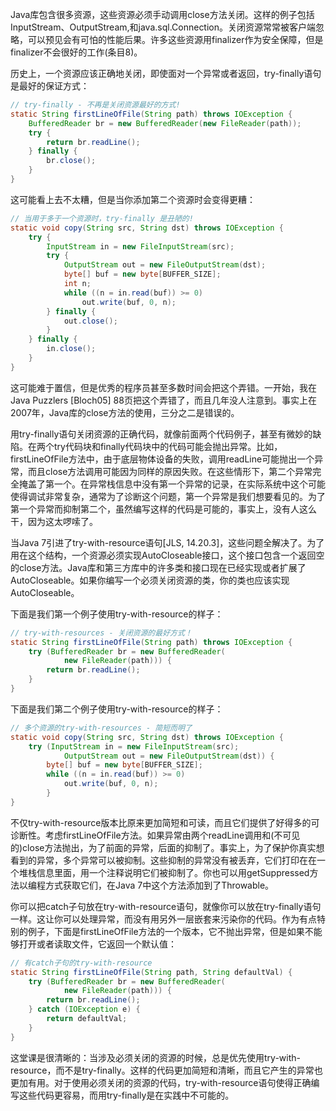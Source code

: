 Java库包含很多资源，这些资源必须手动调用close方法关闭。这样的例子包括InputStream、OutputStream,和java.sql.Connection。关闭资源常常被客户端忽略，可以预见会有可怕的性能后果。许多这些资源用finalizer作为安全保障，但是finalizer不会很好的工作(条目8)。

历史上，一个资源应该正确地关闭，即使面对一个异常或者返回，try-finally语句是最好的保证方式：
```java
// try-finally - 不再是关闭资源最好的方式!
static String firstLineOfFile(String path) throws IOException { 
	BufferedReader br = new BufferedReader(new FileReader(path)); 
	try { 
		return br.readLine(); 
	} finally { 
		br.close(); 
	} 
}
```
这可能看上去不太糟，但是当你添加第二个资源时会变得更糟：
```java
// 当用于多于一个资源时，try-finally 是丑陋的! 
static void copy(String src, String dst) throws IOException { 		
	try { 
		InputStream in = new FileInputStream(src); 
		try { 
			OutputStream out = new FileOutputStream(dst); 
			byte[] buf = new byte[BUFFER_SIZE]; 
			int n; 
			while ((n = in.read(buf)) >= 0) 
				out.write(buf, 0, n); 
		} finally { 
			out.close(); 
		} 
	} finally { 
		in.close(); 
	}
}
```
这可能难于置信，但是优秀的程序员甚至多数时间会把这个弄错。一开始，我在Java Puzzlers [Bloch05] 88页把这个弄错了，而且几年没人注意到。事实上在2007年，Java库的close方法的使用，三分之二是错误的。

用try-finally语句关闭资源的正确代码，就像前面两个代码例子，甚至有微妙的缺陷。在两个try代码块和finally代码块中的代码可能会抛出异常。比如，firstLineOfFile方法中，由于底层物体设备的失败，调用readLine可能抛出一个异常，而且close方法调用可能因为同样的原因失败。在这些情形下，第二个异常完全掩盖了第一个。在异常栈信息中没有第一个异常的记录，在实际系统中这个可能使得调试非常复杂，通常为了诊断这个问题，第一个异常是我们想要看见的。为了第一个异常而抑制第二个，虽然编写这样的代码是可能的，事实上，没有人这么干，因为这太啰嗦了。

当Java 7引进了try-with-resource语句[JLS, 14.20.3]，这些问题全解决了。为了用在这个结构，一个资源必须实现AutoCloseable接口，这个接口包含一个返回空的close方法。Java库和第三方库中的许多类和接口现在已经实现或者扩展了AutoCloseable。如果你编写一个必须关闭资源的类，你的类也应该实现AutoCloseable。

下面是我们第一个例子使用try-with-resource的样子：
```java
// try-with-resources - 关闭资源的最好方式！
static String firstLineOfFile(String path) throws IOException {
	try (BufferedReader br = new BufferedReader( 
			new FileReader(path))) {
		return br.readLine();
	} 
}
```
下面是我们第二个例子使用try-with-resource的样子：
```java
// 多个资源的try-with-resources - 简短而明了
static void copy(String src, String dst) throws IOException { 
	try (InputStream in = new FileInputStream(src);
			OutputStream out = new FileOutputStream(dst)) { 
		byte[] buf = new byte[BUFFER_SIZE]; 
		while ((n = in.read(buf)) >= 0) 
			out.write(buf, 0, n); 
		}
}
```
不仅try-with-resource版本比原来更加简短和可读，而且它们提供了好得多的可诊断性。考虑firstLineOfFile方法。如果异常由两个readLine调用和(不可见的)close方法抛出，为了前面的异常，后面的抑制了。事实上，为了保护你真实想看到的异常，多个异常可以被抑制。这些抑制的异常没有被丢弃，它们打印在在一个堆栈信息里面，用一个注释说明它们被抑制了。你也可以用getSuppressed方法以编程方式获取它们，在Java 7中这个方法添加到了Throwable。

你可以把catch子句放在try-with-resource语句，就像你可以放在try-finally语句一样。这让你可以处理异常，而没有用另外一层嵌套来污染你的代码。作为有点特别的例子，下面是firstLineOfFile方法的一个版本，它不抛出异常，但是如果不能够打开或者读取文件，它返回一个默认值：

```java
// 有catch子句的try-with-resource 
static String firstLineOfFile(String path, String defaultVal) { 
	try (BufferedReader br = new BufferedReader( 
			new FileReader(path))) { 
		return br.readLine(); 
	} catch (IOException e) { 
		return defaultVal; 
	} 
}
```

这堂课是很清晰的：当涉及必须关闭的资源的时候，总是优先使用try-with-resource，而不是try-finally。这样的代码更加简短和清晰，而且它产生的异常也更加有用。对于使用必须关闭的资源的代码，try-with-resource语句使得正确编写这些代码更容易，而用try-finally是在实践中不可能的。
